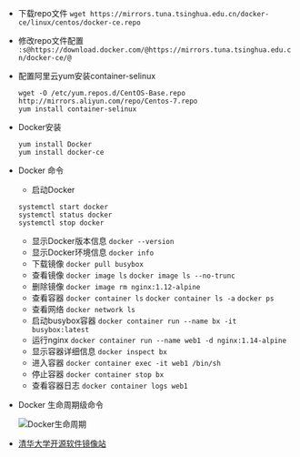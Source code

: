 * 下载repo文件
`wget https://mirrors.tuna.tsinghua.edu.cn/docker-ce/linux/centos/docker-ce.repo`
* 修改repo文件配置
`:s@https://download.docker.com/@https://mirrors.tuna.tsinghua.edu.cn/docker-ce/@`

* 配置阿里云yum安装container-selinux
    ```
    wget -O /etc/yum.repos.d/CentOS-Base.repo http://mirrors.aliyun.com/repo/Centos-7.repo  
    yum install container-selinux
    ```
* Docker安装
    ```
    yum install Docker
    yum install docker-ce
    ```

* Docker 命令
    - 启动Docker
    ```
    systemctl start docker
    systemctl status docker
    systemctl stop docker
    ```
    - 显示Docker版本信息
    `docker --version`
    - 显示Docker环境信息
    `docker info`
    - 下载镜像
    `docker pull busybox`
    - 查看镜像
    `docker image ls`
    `docker image ls --no-trunc`
    - 删除镜像
    `docker image rm nginx:1.12-alpine`
    - 查看容器
    `docker container ls`
    `docker container ls -a`
    `docker ps`
    - 查看网络
    `docker network ls`
    - 启动busybox容器
    `docker container run --name bx -it busybox:latest `
    - 运行nginx
    `docker container run --name web1 -d nginx:1.14-alpine`
    - 显示容器详细信息
    `docker inspect bx`
    - 进入容器
    `docker container exec -it web1 /bin/sh`
    - 停止容器
    `docker container stop bx`
    - 查看容器日志
    `docker container logs web1`
* Docker 生命周期级命令

    ![Docker生命周期](https://mmbiz.qpic.cn/mmbiz_png/4iaE7bB4HCjciaic3Io8fF1ibyXQicwMDiamOAPCue3pdQ067x6qZxp7zprmn2WnQD5aO1MgV9VJNGEjADreoojU6YzA/0?wx_fmt=png)

* [清华大学开源软件镜像站](https://mirrors.tuna.tsinghua.edu.cn)
